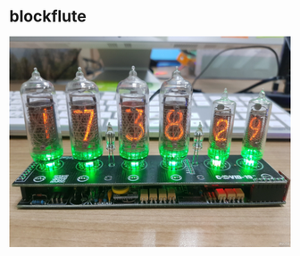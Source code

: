 # blockflute
![PROJECT_PHOTO](https://github.com/adm503/images/blob/main/NixieClock/COVID%202019%20V2/1.jpg)<br>
